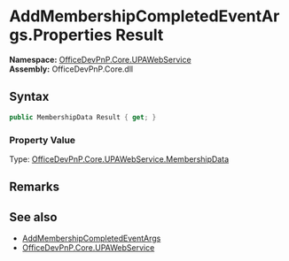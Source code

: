 # AddMembershipCompletedEventArgs.Properties Result
  

**Namespace:** [OfficeDevPnP.Core.UPAWebService](OfficeDevPnP.Core.UPAWebService.md)  
**Assembly:** OfficeDevPnP.Core.dll  
## Syntax
```C#
public MembershipData Result { get; }
```

### Property Value
Type: [OfficeDevPnP.Core.UPAWebService.MembershipData](OfficeDevPnP.Core.UPAWebService.MembershipData.md)  

## Remarks 

## See also
- [AddMembershipCompletedEventArgs](OfficeDevPnP.Core.UPAWebService.AddMembershipCompletedEventArgs.md) 
- [OfficeDevPnP.Core.UPAWebService](OfficeDevPnP.Core.UPAWebService.md)
